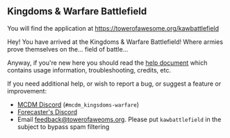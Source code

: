 ## Kingdoms & Warfare Battlefield

You will find the application at https://towerofawesome.org/kawbattlefield

Hey! You have arrived at the Kingdoms & Warfare Battlefield! Where armies prove themselves on the... field of battle...

Anyway, if you're new here you should read the <a href="https://towerofawesome.org/kawbattlefield/help.html">help document</a> which contains usage information, troubleshooting, credits, etc.

If you need additional help, or wish to report a bug, or suggest a feature or improvement:

* <a href="https://discord.gg/mcdm">MCDM Discord</a> (`#mcdm_kingsdoms-warfare`)
* <a href="https://discord.gg/mx849JN">Forecaster's Discord</a>
* Email <a href="mailto:feedback@towerofaweoms.org">feedback@towerofaweoms.org</a>. Please put `kawbattlefield` in the subject to bypass spam filtering

